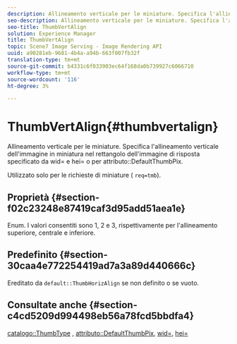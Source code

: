 ```yaml
---
description: Allineamento verticale per le miniature. Specifica l'allineamento verticale dell'immagine in miniatura nel rettangolo dell'immagine di risposta specificato da wid= e hei= o dall'attributo DefaultThumbPix.
seo-description: Allineamento verticale per le miniature. Specifica l'allineamento verticale dell'immagine in miniatura nel rettangolo dell'immagine di risposta specificato da wid= e hei= o dall'attributo DefaultThumbPix.
seo-title: ThumbVertAlign
solution: Experience Manager
title: ThumbVertAlign
topic: Scene7 Image Serving - Image Rendering API
uuid: a90281eb-9681-4b4a-a94b-663f007fb32f
translation-type: tm+mt
source-git-commit: b4331c6f033903ec64f168da0b739927c6066710
workflow-type: tm+mt
source-wordcount: '116'
ht-degree: 3%

---
```



# ThumbVertAlign{#thumbvertalign}

Allineamento verticale per le miniature. Specifica l&#39;allineamento verticale dell&#39;immagine in miniatura nel rettangolo dell&#39;immagine di risposta specificato da wid= e hei= o per attributo::DefaultThumbPix.

Utilizzato solo per le richieste di miniature ( `req=tmb`).

## Proprietà {#section-f02c23248e87419caf3d95add51aea1e}

Enum. I valori consentiti sono 1, 2 e 3, rispettivamente per l&#39;allineamento superiore, centrale e inferiore.

## Predefinito {#section-30caa4e772254419ad7a3a89d440666c}

Ereditato da `default::ThumbHorizAlign` se non definito o se vuoto.

## Consultate anche {#section-c4cd5209d994498eb56a78fcd5bbdfa4}

[catalogo::ThumbType](/help/aem-is-ir-api/is-api/image-catalog/image-serving-api-ref/c-image-catalog-reference/c-image-svg-data-reference/c-image-data-reference/r-thumbtype-cat.md) ,  [attributo::DefaultThumbPix](../../../../../is-api/image-catalog/image-serving-api-ref/c-image-catalog-reference/c-attributes-reference/r-defaultthumbpix.md#reference-cf52bb74bed2466e8bc8adb0cacd6141),  [wid=](../../../../../is-api/http-ref/image-serving-api-ref/c-http-protocol-reference/c-command-reference/r-is-http-wid.md#reference-bfeadcb67bf4485f851eb21345527e47),  [hei=](../../../../../is-api/http-ref/image-serving-api-ref/c-http-protocol-reference/c-command-reference/r-is-http-hei.md#reference-6d6f556ccc0e4b98a815e8a5c1944a96)

